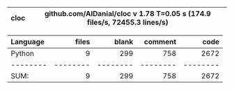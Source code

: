 cloc|github.com/AlDanial/cloc v 1.78  T=0.05 s (174.9 files/s, 72455.3 lines/s)
--- | ---

Language|files|blank|comment|code
:-------|-------:|-------:|-------:|-------:
Python|9|299|758|2672
--------|--------|--------|--------|--------
SUM:|9|299|758|2672
